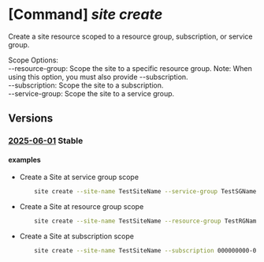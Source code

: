 # [Command] _site create_

Create a site resource scoped to a resource group, subscription, or service group.

Scope Options:\
--resource-group: Scope the site to a specific resource group. Note: When using this option, you must also provide --subscription.\
--subscription: Scope the site to a subscription.\
--service-group: Scope the site to a service group.

## Versions

### [2025-06-01](/Resources/mgmt-plane/L3Byb3ZpZGVycy9taWNyb3NvZnQubWFuYWdlbWVudC9zZXJ2aWNlZ3JvdXBzL3t9L3Byb3ZpZGVycy9taWNyb3NvZnQuZWRnZS9zaXRlcy97fQ==/2025-06-01.xml) **Stable**

<!-- mgmt-plane /providers/microsoft.management/servicegroups/{}/providers/microsoft.edge/sites/{} 2025-06-01 -->
<!-- mgmt-plane /subscriptions/{}/providers/microsoft.edge/sites/{} 2025-06-01 -->
<!-- mgmt-plane /subscriptions/{}/resourcegroups/{}/providers/microsoft.edge/sites/{} 2025-06-01 -->

#### examples

- Create a Site at service group scope
    ```bash
        site create --site-name TestSiteName --service-group TestSGName --display-name 'Test Site Display' --description "Test Site" --labels key1="value1" key2="value2" --street-address1="16 TOWNSEND ST" --street-address2="UNIT 1" --city="newyork" --state-or-province="CA" --country="US" --postal-code="94107"
    ```

- Create a Site at resource group scope
    ```bash
        site create --site-name TestSiteName --resource-group TestRGName --subscription 000000000-0000-0000-0000-000000000000 --display-name 'Test Site Display' --description "Test Site" --street-address1="16 TOWNSEND ST" --street-address2="UNIT 1" --city="newyork" --state-or-province="CA" --country="US" --postal-code="94107"
    ```

- Create a Site at subscription scope
    ```bash
        site create --site-name TestSiteName --subscription 000000000-0000-0000-0000-000000000000 --display-name 'Test Site Display' --description "Test Site" --labels key1="value1" --street-address1="16 TOWNSEND ST" --street-address2="UNIT 1" --city="newyork" --state-or-province="CA" --country="US" --postal-code="94107"
    ```
